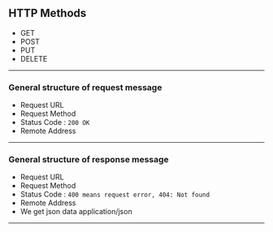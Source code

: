 ## HTTP Methods

- GET
- POST
- PUT
- DELETE
  
---
### General structure of request message
- Request URL
- Request Method
- Status Code : `200 OK`
- Remote Address

---
### General structure of response message
- Request URL
- Request Method
- Status Code : `400 means request error, 404: Not found`
- Remote Address
- We get json data application/json

---